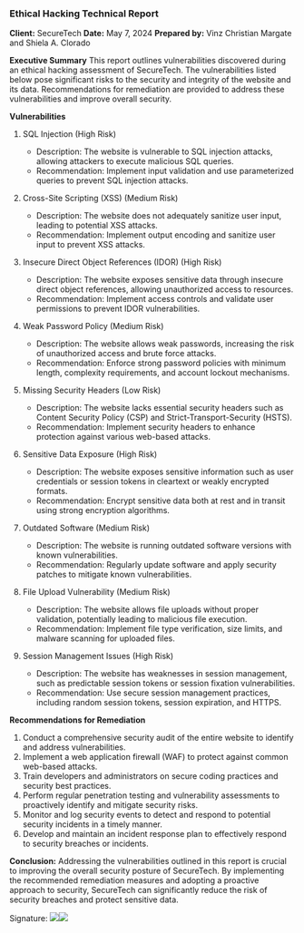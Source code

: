 ### Ethical Hacking Technical Report
**Client:** SecureTech
**Date:** May 7, 2024
**Prepared by:** Vinz Christian Margate and Shiela A. Clorado

**Executive Summary**
This report outlines vulnerabilities discovered during an ethical hacking assessment of SecureTech. The vulnerabilities listed below pose significant risks to the security and integrity of the website and its data. Recommendations for remediation are provided to address these vulnerabilities and improve overall security.

**Vulnerabilities**
1.	SQL Injection (High Risk)
    - Description: The website is vulnerable to SQL injection attacks, allowing attackers to execute malicious SQL queries.
    - 	Recommendation: Implement input validation and use parameterized queries to prevent SQL injection attacks.

2.	Cross-Site Scripting (XSS) (Medium Risk)
    -	Description: The website does not adequately sanitize user input, leading to potential XSS attacks.
    -	Recommendation: Implement output encoding and sanitize user input to prevent XSS attacks.

3.	Insecure Direct Object References (IDOR) (High Risk)
    -	Description: The website exposes sensitive data through insecure direct object references, allowing unauthorized access to resources.
    -	Recommendation: Implement access controls and validate user permissions to prevent IDOR vulnerabilities.

4.	Weak Password Policy (Medium Risk)
    -   Description: The website allows weak passwords, increasing the risk of unauthorized access and brute force attacks.
    -	Recommendation: Enforce strong password policies with minimum length, complexity requirements, and account lockout mechanisms.



5.	Missing Security Headers (Low Risk)
    -	Description: The website lacks essential security headers such as Content Security Policy (CSP) and Strict-Transport-Security (HSTS).
    -	Recommendation: Implement security headers to enhance protection against various web-based attacks.

6.	Sensitive Data Exposure (High Risk)
    - Description: The website exposes sensitive information such as user credentials or session tokens in cleartext or weakly encrypted formats.
    -	Recommendation: Encrypt sensitive data both at rest and in transit using strong encryption algorithms.

7.	Outdated Software (Medium Risk)
    -	Description: The website is running outdated software versions with known vulnerabilities.
    -	Recommendation: Regularly update software and apply security patches to mitigate known vulnerabilities.

8.	File Upload Vulnerability (Medium Risk)
    -	Description: The website allows file uploads without proper validation, potentially leading to malicious file execution.
    -	Recommendation: Implement file type verification, size limits, and malware scanning for uploaded files.

9.	Session Management Issues (High Risk)
    -	Description: The website has weaknesses in session management, such as predictable session tokens or session fixation vulnerabilities.
    -	Recommendation: Use secure session management practices, including random session tokens, session expiration, and HTTPS.

 **Recommendations for Remediation**
1.	Conduct a comprehensive security audit of the entire website to identify and address vulnerabilities.
2.	Implement a web application firewall (WAF) to protect against common web-based attacks.
3.	Train developers and administrators on secure coding practices and security best practices.
4.	Perform regular penetration testing and vulnerability assessments to proactively identify and mitigate security risks.
5.	Monitor and log security events to detect and respond to potential security incidents in a timely manner.
6.	Develop and maintain an incident response plan to effectively respond to security breaches or incidents.

**Conclusion:** Addressing the vulnerabilities outlined in this report is crucial to improving the overall security posture of SecureTech. By implementing the recommended remediation measures and adopting a proactive approach to security, SecureTech can significantly reduce the risk of security breaches and protect sensitive data.

Signature: 
![](/images/signature1.png)![](/images/signature2.png)

